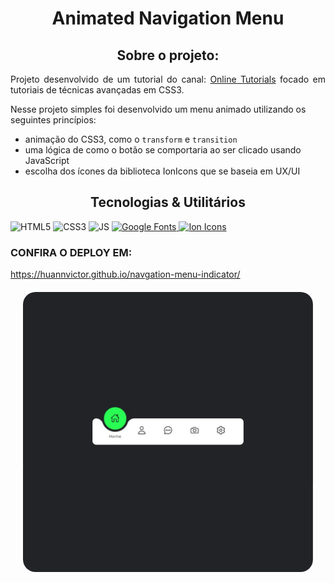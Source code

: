 <h1 align="center">Animated Navigation Menu</h1>

<h2 align="center">Sobre o projeto: </h2>
<p align="justify">
  Projeto desenvolvido de um tutorial do canal: <a href="https://www.youtube.com/c/OnlineTutorials4Designers">Online Tutorials</a> focado em tutoriais de técnicas avançadas em CSS3.
</p>
<p>
  Nesse projeto simples foi desenvolvido um menu animado utilizando os seguintes princípios:
  <ul>
   <li>animação do CSS3, como o <code>transform</code> e <code>transition</code></li>
   <li>uma lógica de como o botão se comportaria ao ser clicado usando JavaScript</li>
   <li>escolha dos ícones da biblioteca IonIcons que se baseia em UX/UI</li>
  </ul>
</p>

<h2 align="center">Tecnologias & Utilitários</h2>
<div align="center" style="display: inline">
  <img src="https://img.shields.io/badge/%20-HTML5-orange" alt="HTML5">
  <img src="https://img.shields.io/badge/%20-CSS3-blue" alt="CSS3"> 
  <img src="https://img.shields.io/badge/%20-JavaScript-yellow" alt="JS">
</div>

<div align="center" style="display: inline">
  <a href="https://fonts.google.com/">
    <img src="https://img.shields.io/badge/Biblioteca%20de%20Fonts-GoogleFonts-blue" alt="Google Fonts">
  </a>
  <a href="https://ionic.io/ionicons">
    <img src="https://img.shields.io/badge/Biblioteca%20de%20Ícones-IonIcons-blue" alt="Ion Icons">
  </a>

</div>

<h3>CONFIRA O DEPLOY EM: </h3>
<a href="https://huannvictor.github.io/navgation-menu-indicator/">https://huannvictor.github.io/navgation-menu-indicator/</a> 

<div style="padding:20px">
  <img 
    src="assets/printscreen.jpg" 
    alt="imagem de tela da aplicação, um menu animado"
    style="border-radius:20px"
  >
</div>